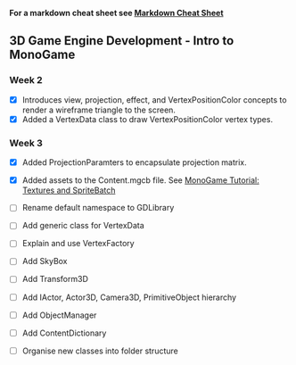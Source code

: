**For a markdown cheat sheet see [Markdown Cheat Sheet](https://www.markdownguide.org/cheat-sheet/)**

## 3D Game Engine Development - Intro to MonoGame
### Week 2 
- [x] Introduces view, projection, effect, and VertexPositionColor concepts to render a wireframe triangle to the screen.
- [x] Added a VertexData class to draw VertexPositionColor vertex types.

### Week 3
- [x] Added ProjectionParamters to encapsulate projection matrix.
- [x] Added assets to the Content.mgcb file. See [MonoGame Tutorial: Textures and SpriteBatch](https://gamefromscratch.com/monogame-tutorial-textures-and-spritebatch/)
- [ ] Rename default namespace to GDLibrary
- [ ] Add generic class for VertexData
- [ ] Explain and use VertexFactory
- [ ] Add SkyBox
- [ ] Add Transform3D
- [ ] Add IActor, Actor3D, Camera3D, PrimitiveObject hierarchy
- [ ] Add ObjectManager
- [ ] Add ContentDictionary
- [ ] Organise new classes into folder structure



